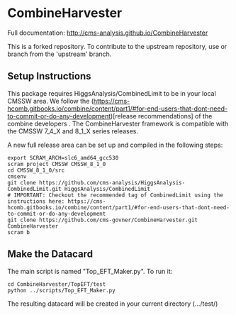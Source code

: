 # CombineHarvester

Full documentation: http://cms-analysis.github.io/CombineHarvester

This is a forked repository. To contribute to the upstream repository, use or branch from the 'upstream' branch.

## Setup Instructions

This package requires HiggsAnalysis/CombinedLimit to be in your local CMSSW area. We follow the (https://cms-hcomb.gitbooks.io/combine/content/part1/#for-end-users-that-dont-need-to-commit-or-do-any-development)[release recommendations] of the combine developers . The CombineHarvester framework is compatible with the CMSSW 7_4_X and 8_1_X series releases.

A new full release area can be set up and compiled in the following steps:

    export SCRAM_ARCH=slc6_amd64_gcc530
    scram project CMSSW CMSSW_8_1_0
    cd CMSSW_8_1_0/src
    cmsenv
    git clone https://github.com/cms-analysis/HiggsAnalysis-CombinedLimit.git HiggsAnalysis/CombinedLimit
    # IMPORTANT: Checkout the recommended tag of CombinedLimit using the instructions here: https://cms-hcomb.gitbooks.io/combine/content/part1/#for-end-users-that-dont-need-to-commit-or-do-any-development
    git clone https://github.com/cms-govner/CombineHarvester.git CombineHarvester
    scram b

## Make the Datacard

The main script is named "Top_EFT_Maker.py". To run it:

    cd CombineHarvester/TopEFT/test
    python ../scripts/Top_EFT_Maker.py
    
The resulting datacard will be created in your current directory (.../test/)
